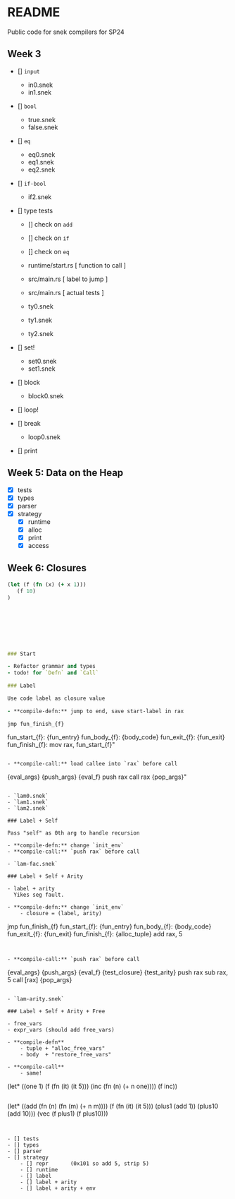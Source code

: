 # README
Public code for snek compilers for SP24


## Week 3

- [] `input`
    - in0.snek
    - in1.snek

- [] `bool`
    - true.snek
    - false.snek
- [] `eq`
    - eq0.snek
    - eq1.snek
    - eq2.snek
- [] `if-bool`
    - if2.snek


- [] type tests
    - [] check on `add`
    - [] check on `if`
    - [] check on `eq`

    - runtime/start.rs [ function to call ]
    - src/main.rs      [ label to jump ]
    - src/main.rs      [ actual tests ]

    - ty0.snek
    - ty1.snek
    - ty2.snek

- [] set!
    - set0.snek
    - set1.snek
- [] block
    - block0.snek
- [] loop!
- [] break
    - loop0.snek

- [] print

## Week 5: Data on the Heap

- [x] tests
- [x] types
- [x] parser
- [x] strategy
    - [x] runtime
    - [x] alloc
    - [x] print
    - [x] access

## Week 6: Closures

```clojure
(let (f (fn (x) (+ x 1)))
   (f 10)
)








### Start

- Refactor grammar and types
- todo! for `Defn` and `Call`

### Label

Use code label as closure value

- **compile-defn:** jump to end, save start-label in rax

```
    jmp fun_finish_{f}
fun_start_{f}:
    {fun_entry}
fun_body_{f}:
    {body_code}
fun_exit_{f}:
    {fun_exit}
fun_finish_{f}:
    mov rax, fun_start_{f}"
```

- **compile-call:** load callee into `rax` before call

```
{eval_args}
{push_args}
{eval_f}
push rax
call rax
{pop_args}"
```

- `lam0.snek`
- `lam1.snek`
- `lam2.snek`

### Label + Self

Pass "self" as 0th arg to handle recursion

- **compile-defn:** change `init_env`
- **compile-call:** `push rax` before call

- `lam-fac.snek`

### Label + Self + Arity

- label + arity
  Yikes seg fault.

- **compile-defn:** change `init_env`
    - closure = (label, arity)

```
  jmp fun_finish_{f}
fun_start_{f}:
  {fun_entry}
fun_body_{f}:
  {body_code}
fun_exit_{f}:
  {fun_exit}
fun_finish_{f}:
  {alloc_tuple}
  add rax, 5
```


- **compile-call:** `push rax` before call

```
{eval_args}
{push_args}
{eval_f}
{test_closure}
{test_arity}
push rax
sub rax, 5
call [rax]
{pop_args}
```

- `lam-arity.snek`

### Label + Self + Arity + Free

- free_vars
- expr_vars (should add free_vars)

- **compile-defn**
    - tuple + "alloc_free_vars"
    - body  + "restore_free_vars"

- **compile-call**
    - same!

```
(let* ((one 1)
       (f   (fn (it) (it 5)))
       (inc (fn (n) (+ n one))))
  (f inc))
```

```
(let* ((add (fn (n) (fn (m) (+ n m))))
       (f   (fn (it) (it 5)))
       (plus1  (add 1))
       (plus10 (add 10)))
  (vec (f plus1) (f plus10)))
```


- [] tests
- [] types
- [] parser
- [] strategy
    - [] repr       (0x101 so add 5, strip 5)
    - [] runtime
    - [] label
    - [] label + arity
    - [] label + arity + env
